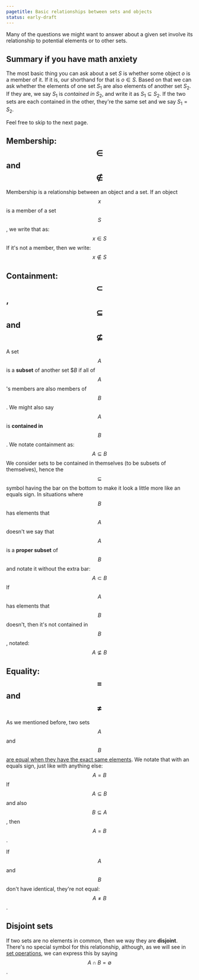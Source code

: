 ```yaml
---
pagetitle: Basic relationships between sets and objects
status: early-draft
---
```

Many of the questions we might want to answer about a given set involve its relationship to potential elements or to other sets.

## Summary if you have math anxiety

The most basic thing you can ask about a set $S$ is whether some object $o$ is a member of it.  If it is, our shorthand for that is $o \in S$.  Based on that we can ask whether the elements of one set $S_1$ are also elements of another set $S_2$.  If they are, we say $S_1$ is *contained in* $S_2$, and write it as $S_1 \subseteq S_2$.  If the two sets are each contained in the other, they're the same set and we say $S_1 = S_2$.

Feel free to skip to the next page.

## Membership: $$\in$$ and $$\notin$$

Membership is a relationship between an object and a set. If an object $$x$$ is a member of a set $$S$$, we write that as:
$$
x\in S
$$
If it's not a member, then we write:
$$
x\notin S
$$

## Containment: $$\subset$$, $$\subseteq$$ and $$\not\subseteq$$

A set $$A$$ is a **subset** of another set $$B$ if all of $$A$$'s members are also members of $$B$$.  We might also say $$A$$ is **contained in** $$B$$.  We notate containment as:
$$
A \subseteq B
$$
We consider sets to be contained in themselves (to be subsets of themselves), hence the $$\subseteq$$ symbol having the bar on the bottom to make it look a little more like an equals sign.  In situations where $$B$$ has elements that $$A$$ doesn't we say that $$A$$ is a **proper subset** of $$B$$ and notate it without the extra bar:
$$
A \subset B
$$
If $$A$$ has elements that $$B$$ doesn't, then it's not contained in $$B$$, notated:
$$A\not\subseteq B$$


## Equality: $$=$$ and $$\neq$$

As we mentioned before, two sets $$A$$ and $$B$$ [are equal when they have the exact same elements](extensionality).  We notate that with an equals sign, just like with anything else:
$$
A=B
$$
If $$A\subseteq B$$ and also $$B \subseteq A$$, then $$A=B$$.

If $$A$$ and $$B$$ don't have identical, they're not equal: $$A\neq B$$.

## Disjoint sets

If two sets are no elements in common, then we way they are **disjoint**.  There's no special symbol for this relationship, although, as we will see in [set operations](Set_operations), we can express this by saying $$A\cap B = \emptyset$$.